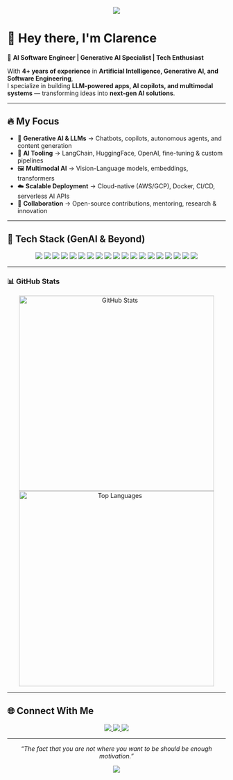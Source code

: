 <!-- Banner -->
<p align="center">
  <img src="https://capsule-render.vercel.app/api?type=waving&color=0:FF9E0F,100:8E44AD&height=180&section=header&text=Clarence%20Fetalino&fontSize=42&fontColor=fff&animation=fadeIn" />
</p>

# 👋 Hey there, I'm Clarence  

🚀 **AI Software Engineer | Generative AI Specialist | Tech Enthusiast**  

With **4+ years of experience** in **Artificial Intelligence, Generative AI, and Software Engineering**,  
I specialize in building **LLM-powered apps, AI copilots, and multimodal systems** — transforming ideas into **next-gen AI solutions**.  

---

## 🔥 My Focus  

- 🧠 **Generative AI & LLMs** → Chatbots, copilots, autonomous agents, and content generation  
- 🔗 **AI Tooling** → LangChain, HuggingFace, OpenAI, fine-tuning & custom pipelines  
- 🖼️ **Multimodal AI** → Vision-Language models, embeddings, transformers  
- ☁️ **Scalable Deployment** → Cloud-native (AWS/GCP), Docker, CI/CD, serverless AI APIs  
- 🤝 **Collaboration** → Open-source contributions, mentoring, research & innovation  

---

## 🚀 Tech Stack (GenAI & Beyond)  

<p align="center">
  
<!-- Generative AI Core -->
<img src="https://img.shields.io/badge/-OpenAI-412991?logo=openai&logoColor=white&style=for-the-badge" />
<img src="https://img.shields.io/badge/-HuggingFace-FF9E0F?logo=huggingface&logoColor=white&style=for-the-badge" />
<img src="https://img.shields.io/badge/-LangChain-1C3C3C?logo=chainlink&logoColor=white&style=for-the-badge" />
<img src="https://img.shields.io/badge/-Transformers-0F74C0?logo=fastapi&logoColor=white&style=for-the-badge" />
<img src="https://img.shields.io/badge/-Generative%20AI-8E44AD?logo=spark&logoColor=white&style=for-the-badge" />

<!-- AI / ML -->
<img src="https://img.shields.io/badge/-TensorFlow-FF6F00?logo=tensorflow&logoColor=white&style=for-the-badge" />
<img src="https://img.shields.io/badge/-PyTorch-EE4C2C?logo=pytorch&logoColor=white&style=for-the-badge" />
<img src="https://img.shields.io/badge/-Keras-D00000?logo=keras&logoColor=white&style=for-the-badge" />
<img src="https://img.shields.io/badge/-spaCy-09A3D5?logo=spacy&logoColor=white&style=for-the-badge" />
<img src="https://img.shields.io/badge/-NLTK-154F6F?logo=python&logoColor=white&style=for-the-badge" />

<!-- Data Science -->
<img src="https://img.shields.io/badge/-Pandas-150458?logo=pandas&logoColor=white&style=for-the-badge" />
<img src="https://img.shields.io/badge/-NumPy-013243?logo=numpy&logoColor=white&style=for-the-badge" />
<img src="https://img.shields.io/badge/-scikit%20learn-F7931E?logo=scikitlearn&logoColor=white&style=for-the-badge" />
<img src="https://img.shields.io/badge/-Jupyter-F37626?logo=jupyter&logoColor=white&style=for-the-badge" />

<!-- Cloud & Tools -->
<img src="https://img.shields.io/badge/-AWS-232F3E?logo=amazonaws&logoColor=white&style=for-the-badge" />
<img src="https://img.shields.io/badge/-Google%20Cloud-4285F4?logo=googlecloud&logoColor=white&style=for-the-badge" />
<img src="https://img.shields.io/badge/-Docker-2496ED?logo=docker&logoColor=white&style=for-the-badge" />
<img src="https://img.shields.io/badge/-Git-F05032?logo=git&logoColor=white&style=for-the-badge" />
<img src="https://img.shields.io/badge/-Linux-FCC624?logo=linux&logoColor=black&style=for-the-badge" />

</p>

---

### 📊 **GitHub Stats**  

<p align="center">
  <img src="https://github-readme-stats.vercel.app/api?username=ahley18&show_icons=true&theme=radical" alt="GitHub Stats" width="450px">
  <img src="https://github-readme-stats.vercel.app/api/top-langs/?username=ahley18&layout=compact&theme=radical" alt="Top Languages" width="450px">
</p>

---

## 🌐 Connect With Me  

<p align="center">
  <a href="mailto:cjmfetalino18@gmail.com">
    <img src="https://img.shields.io/badge/-Email-D14836?logo=gmail&logoColor=white&style=for-the-badge" />
  </a>
  <a href="https://www.linkedin.com/in/clarence-fetalino-45b313223">
    <img src="https://img.shields.io/badge/-LinkedIn-0077B5?logo=linkedin&logoColor=white&style=for-the-badge" />
  </a>
  <a href="https://www.instagram.com/jclarence_1001">
    <img src="https://img.shields.io/badge/-Instagram-E4405F?logo=instagram&logoColor=white&style=for-the-badge" />
  </a>
</p>

---

<p align="center">
  <em>“The fact that you are not where you want to be should be enough motivation.”</em>
</p>

<p align="center">
  <img src="https://capsule-render.vercel.app/api?type=waving&color=0:8E44AD,100:FF9E0F&height=120&section=footer" />
</p>
